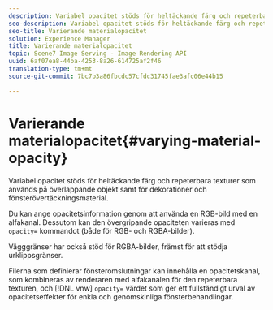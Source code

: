 ```yaml
---
description: Variabel opacitet stöds för heltäckande färg och repeterbara texturer som används på överlappande objekt samt för dekorationer och fönsterövertäckningsmaterial.
seo-description: Variabel opacitet stöds för heltäckande färg och repeterbara texturer som används på överlappande objekt samt för dekorationer och fönsterövertäckningsmaterial.
seo-title: Varierande materialopacitet
solution: Experience Manager
title: Varierande materialopacitet
topic: Scene7 Image Serving - Image Rendering API
uuid: 6af07ea8-44ba-4253-8a26-614725af2f46
translation-type: tm+mt
source-git-commit: 7bc7b3a86fbcdc57cfdc31745fae3afc06e44b15

---
```



# Varierande materialopacitet{#varying-material-opacity}

Variabel opacitet stöds för heltäckande färg och repeterbara texturer som används på överlappande objekt samt för dekorationer och fönsterövertäckningsmaterial.

Du kan ange opacitetsinformation genom att använda en RGB-bild med en alfakanal. Dessutom kan den övergripande opaciteten varieras med `opacity=` kommandot (både för RGB- och RGBA-bilder).

Vägggränser har också stöd för RGBA-bilder, främst för att stödja urklippsgränser.

Filerna som definierar fönsteromslutningar kan innehålla en opacitetskanal, som kombineras av renderaren med alfakanalen för den repeterbara texturen, och [!DNL vnw] `opacity=` värdet som ger ett fullständigt urval av opacitetseffekter för enkla och genomskinliga fönsterbehandlingar.
